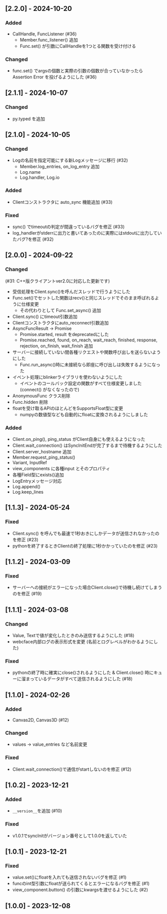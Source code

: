 ## [2.2.0] - 2024-10-20
### Added
* CallHandle, FuncListener (#36)
    * Member.func_listener() 追加
    * Func.set() が引数にCallHandleを1つとる関数を受け付ける
### Changed
* func.set() でargsの個数と実際の引数の個数が合っていなかったら Assertion Error を投げるようにした (#36)

## [2.1.1] - 2024-10-07
### Changed
* py.typed を追加

## [2.1.0] - 2024-10-05
### Changed
* Logの名前を指定可能にする新Logメッセージに移行 (#32)
    * Member.log_entries, on_log_entry 追加
    * Log.name
    * Log.handler, Log.io
### Added
* Clientコンストラクタに auto_sync 機能追加 (#33)
### Fixed
* sync() でtimeoutの判定が間違っているバグを修正 (#33)
* log_handlerがstderrに出力と書いてあったのに実際にはstdoutに出力していたバグ?を修正 (#32)

## [2.0.0] - 2024-09-22
### Changed
(#31: C++版クライアントver2.0に対応した更新です)
* 受信処理をClient.sync()を呼んだスレッドで行うようにした
* Func.set()でセットした関数はrecv()と同じスレッドでそのまま呼ばれるように仕様変更
    * その代わりとして Func.set_async() 追加
* Client.sync() にtimeout引数追加
* Clientコンストラクタにauto_reconnect引数追加
* AsyncFuncResult → Promise
    * Promise.started, result をdeprecatedにした
    * Promise.reached, found, on_reach, wait_reach, finished, response, rejection, on_finish, wait_finish 追加
* サーバーに接続していない間各種リクエストや関数呼び出しを送らないようにした
    * Func.run_async()時に未接続なら即座に呼び出しは失敗するようになった
* イベント処理にblinkerライブラリを使わないようにした
    * イベントのコールバック設定の関数がすべて仕様変更しました (connect() がなくなったので)
* AnonymousFunc クラス削除
* Func.hidden 削除
* floatを受け取るAPIのほとんどをSupportsFloat型に変更
    * numpyの数値型なども自動的にfloatに変換されるようにしました
### Added
* Client.on_ping(), ping_status がClient自身にも使えるようになった
* Client.wait_connection() はSyncInitEndが完了するまで待機するようにした
* Client.server_hostname 追加
* Member.request_ping_status()
* Variant, InputRef
* view_components に各種input とそのプロパティ
* 各種Field型にexists()追加
* LogEntryメッセージ対応
* Log.append()
* Log.keep_lines

## [1.1.3] - 2024-05-24
### Fixed
* Client.sync() を呼んでも最速で1秒おきにしかデータが送信されなかったのを修正 (#23)
* pythonを終了するときClientの終了処理に1秒かかっていたのを修正 (#23)

## [1.1.2] - 2024-03-09
### Fixed
* サーバーへの接続がエラーになった場合Client.close()で待機し続けてしまうのを修正 (#19)

## [1.1.1] - 2024-03-08
### Changed
* Value, Textで値が変化したときのみ送信するようにした (#18)
* webcface内部ログの表示形式を変更 (名前とログレベルがわかるようにした)
### Fixed
* pythonの終了時に確実にclose()されるようにした & Client.close() 時にキューに溜まっているデータがすべて送信されるようにした (#18)

## [1.1.0] - 2024-02-26
### Added
* Canvas2D, Canvas3D (#12)
### Changed
* values → value_entries など名前変更
### Fixed
* Client.wait_connection()で通信がstartしないのを修正 (#12)

## [1.0.2] - 2023-12-21
### Added
* `__version__`を追加 (#10)
### Fixed
* v1.0.1でsyncInitがバージョン番号として1.0.0を返していた

## [1.0.1] - 2023-12-21
### Fixed
* value.set()にfloatを入れても送信されないバグを修正 (#1)
* funcのint型引数にfloatが送られてくるとエラーになるバグを修正 (#1)
* view_component.button() の引数にkwargsを渡せるようにした (#2)

## [1.0.0] - 2023-12-08
